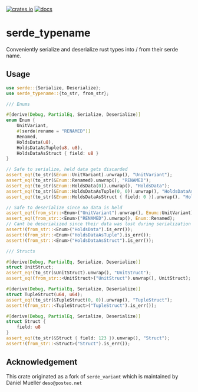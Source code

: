 [![crates.io](https://img.shields.io/crates/v/serde_typename.svg)](https://crates.io/crates/serde_typename)
[![docs](https://docs.rs/serde_typename/badge.svg)](https://docs.rs/serde_typename)

# serde_typename

Conveniently serialize and deserialize rust types into / from their serde name.

## Usage

```rust
use serde::{Serialize, Deserialize};
use serde_typename::{to_str, from_str};

/// Enums

#[derive(Debug, PartialEq, Serialize, Deserialize)]
enum Enum {
    UnitVariant,
    #[serde(rename = "RENAMED")]
    Renamed,
    HoldsData(u8),
    HoldsDataAsTuple(u8, u8),
    HoldsDataAsStruct { field: u8 }
}

// Safe to serialize, held data gets discarded
assert_eq!(to_str(&Enum::UnitVariant).unwrap(), "UnitVariant");
assert_eq!(to_str(&Enum::Renamed).unwrap(), "RENAMED");
assert_eq!(to_str(&Enum::HoldsData(0)).unwrap(), "HoldsData");
assert_eq!(to_str(&Enum::HoldsDataAsTuple(0, 0)).unwrap(), "HoldsDataAsTuple");
assert_eq!(to_str(&Enum::HoldsDataAsStruct { field: 0 }).unwrap(), "HoldsDataAsStruct");

// Safe to deserialize since no data is held
assert_eq!(from_str::<Enum>("UnitVariant").unwrap(), Enum::UnitVariant);
assert_eq!(from_str::<Enum>("RENAMED").unwrap(), Enum::Renamed);
// Cant be deserialized since their data was lost during serialization
assert!(from_str::<Enum>("HoldsData").is_err());
assert!(from_str::<Enum>("HoldsDataAsTuple").is_err());
assert!(from_str::<Enum>("HoldsDataAsStruct").is_err());

/// Structs

#[derive(Debug, PartialEq, Serialize, Deserialize)]
struct UnitStruct;
assert_eq!(to_str(&UnitStruct).unwrap(), "UnitStruct");
assert_eq!(from_str::<UnitStruct>("UnitStruct").unwrap(), UnitStruct);

#[derive(Debug, PartialEq, Serialize, Deserialize)]
struct TupleStruct(u64, u64);
assert_eq!(to_str(&TupleStruct(0, 0)).unwrap(), "TupleStruct");
assert!(from_str::<TupleStruct>("TupleStruct").is_err());

#[derive(Debug, PartialEq, Serialize, Deserialize)]
struct Struct {
    field: u8
}
assert_eq!(to_str(&Struct { field: 123 }).unwrap(), "Struct");
assert!(from_str::<Struct>("Struct").is_err());
```

## Acknowledgement

This crate originated as a fork of `serde_variant` which is maintained by
Daniel Mueller `deso@posteo.net`
